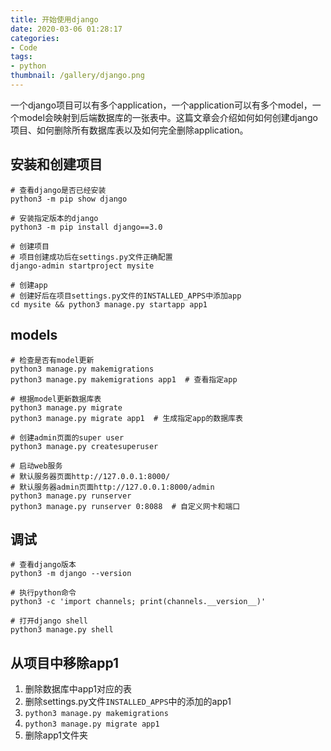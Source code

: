 ```yaml
---
title: 开始使用django
date: 2020-03-06 01:28:17
categories:
- Code
tags:
- python
thumbnail: /gallery/django.png
---
```


一个django项目可以有多个application，一个application可以有多个model，一个model会映射到后端数据库的一张表中。这篇文章会介绍如何如何创建django项目、如何删除所有数据库表以及如何完全删除application。

## 安装和创建项目

```
# 查看django是否已经安装
python3 -m pip show django

# 安装指定版本的django
python3 -m pip install django==3.0

# 创建项目
# 项目创建成功后在settings.py文件正确配置
django-admin startproject mysite

# 创建app
# 创建好后在项目settings.py文件的INSTALLED_APPS中添加app
cd mysite && python3 manage.py startapp app1
```

## models

```
# 检查是否有model更新
python3 manage.py makemigrations
python3 manage.py makemigrations app1  # 查看指定app

# 根据model更新数据库表
python3 manage.py migrate
python3 manage.py migrate app1  # 生成指定app的数据库表

# 创建admin页面的super user
python3 manage.py createsuperuser

# 启动web服务
# 默认服务器页面http://127.0.0.1:8000/
# 默认服务器admin页面http://127.0.0.1:8000/admin
python3 manage.py runserver
python3 manage.py runserver 0:8088  # 自定义网卡和端口
```

## 调试

```
# 查看django版本
python3 -m django --version

# 执行python命令
python3 -c 'import channels; print(channels.__version__)'

# 打开django shell
python3 manage.py shell
```

## 从项目中移除app1

1. 删除数据库中app1对应的表
2. 删除settings.py文件`INSTALLED_APPS`中的添加的app1
3. `python3 manage.py makemigrations`
4. `python3 manage.py migrate app1`
5. 删除app1文件夹
